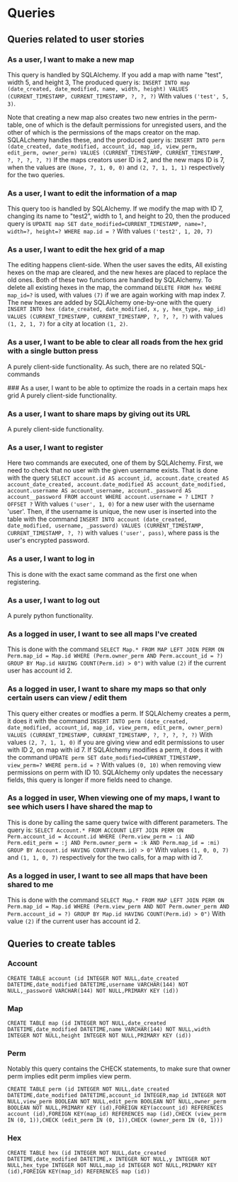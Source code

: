 # Queries
## Queries related to user stories
### As a user, I want to make a new map
This query is handled by SQLAlchemy. If you add a map with name "test", width 5, and height 3, The produced query is:
`INSERT INTO map (date_created, date_modified, name, width, height) VALUES (CURRENT_TIMESTAMP, CURRENT_TIMESTAMP, ?, ?, ?)`
With values `('test', 5, 3)`.

Note that creating a new map also creates two new entries in the perm-table, one of which is the default permissions for unregisted users,
and the other of which is the permissions of the maps creator on the map. SQLALchemy handles these, and the produced query is:
`INSERT INTO perm (date_created, date_modified, account_id, map_id, view_perm, edit_perm, owner_perm) VALUES (CURRENT_TIMESTAMP, CURRENT_TIMESTAMP, ?, ?, ?, ?, ?)`
If the maps creators user ID is 2, and the new maps ID is 7, when the values are `(None, 7, 1, 0, 0)` and `(2, 7, 1, 1, 1)` respectively for the two queries.

### As a user, I want to edit the information of a map
This query too is handled by SQLAlchemy. If we modify the map with ID 7, changing its name to "test2", width to 1,
and height to 20, then the produced query is
`UPDATE map SET date_modified=CURRENT_TIMESTAMP, name=?, width=?, height=? WHERE map.id = ?`
With values `('test2', 1, 20, 7)`

### As a user, I want to edit the hex grid of a map
The editing happens client-side. When the user saves the edits, All existing hexes on the map are cleared, and the new hexes are placed to replace the old ones.
Both of these two functions are handled by SQLAlchemy. To delete all existing hexes in the map, the command
`DELETE FROM hex WHERE map_id=?`
is used, with values `(7)` if we are again working with map index 7. The new hexes are added by SQLAlchemy one-by-one with the query
`INSERT INTO hex (date_created, date_modified, x, y, hex_type, map_id) VALUES (CURRENT_TIMESTAMP, CURRENT_TIMESTAMP, ?, ?, ?, ?)`
with values `(1, 2, 1, 7)` for a city at location `(1, 2)`.

### As a user, I want to be able to clear all roads from the hex grid with a single button press
A purely client-side functionality. As such, there are no related SQL-commands

### As a user, I want to be able to optimize the roads in a certain maps hex grid
A purely client-side functionality.

### As a user, I want to share maps by giving out its URL
A purely client-side functionality.

### As a user, I want to register
Here two commands are executed, one of them by SQLAlchemy. First, we need to check that no user with the given username exists. That is done with the query
`SELECT account.id AS account_id, account.date_created AS account_date_created, account.date_modified AS account_date_modified, account.username AS account_username, account._password AS account__password FROM account WHERE account.username = ? LIMIT ? OFFSET ?`
With values `('user', 1, 0)` for a new user with the username 'user'. Then, if the username is unique, the new user is inserted into the table with the command
`INSERT INTO account (date_created, date_modified, username, _password) VALUES (CURRENT_TIMESTAMP, CURRENT_TIMESTAMP, ?, ?)`
with values `('user', pass)`, where pass is the user's encrypted password.

### As a user, I want to log in
This is done with the exact same command as the first one when registering.

### As a user, I want to log out
A purely python functionality.

### As a logged in user, I want to see all maps I've created
This is done with the command
`SELECT Map.* FROM MAP LEFT JOIN PERM ON Perm.map_id = Map.id WHERE (Perm.owner_perm AND Perm.account_id = ?) GROUP BY Map.id HAVING COUNT(Perm.id) > 0")`
with value `(2)` if the current user has account id 2.

### As a logged in user, I want to share my maps so that only certain users can view / edit them
This query either creates or modfies a perm. If SQLAlchemy creates a perm, it does it with the command
`INSERT INTO perm (date_created, date_modified, account_id, map_id, view_perm, edit_perm, owner_perm) VALUES (CURRENT_TIMESTAMP, CURRENT_TIMESTAMP, ?, ?, ?, ?, ?)`
With values `(2, 7, 1, 1, 0)` if you are giving view and edit permissions to user with ID 2, on map with id 7.
If SQLAlchemy modifies a perm, it does it with the command
`UPDATE perm SET date_modified=CURRENT_TIMESTAMP, view_perm=? WHERE perm.id = ?`
With values `(0, 10)` when removing view permissions on perm with ID 10. SQLAlchemy only updates the necessary fields, this query is longer if more fields need to change.

### As a logged in user, When viewing one of my maps, I want to see which users I have shared the map to
This is done by calling the same query twice with different parameters. The query is:
`SELECT Account.* FROM ACCOUNT LEFT JOIN PERM ON Perm.account_id = Account.id WHERE (Perm.view_perm = :i AND Perm.edit_perm = :j AND Perm.owner_perm = :k AND Perm.map_id = :mi) GROUP BY Account.id HAVING COUNT(Perm.id) > 0"`
With values `(1, 0, 0, 7)` and `(1, 1, 0, 7)` respectively for the two calls, for a map with id 7.

### As a logged in user, I want to see all maps that have been shared to me
This is done with the command
`SELECT Map.* FROM MAP LEFT JOIN PERM ON Perm.map_id = Map.id WHERE (Perm.view_perm AND NOT Perm.owner_perm AND Perm.account_id = ?) GROUP BY Map.id HAVING COUNT(Perm.id) > 0")`
With value `(2)` if the current user has account id 2.

## Queries to create tables
### Account
`CREATE TABLE account (id INTEGER NOT NULL,date_created DATETIME,date_modified DATETIME,username VARCHAR(144) NOT NULL,_password VARCHAR(144) NOT NULL,PRIMARY KEY (id))`

### Map
`CREATE TABLE map (id INTEGER NOT NULL,date_created DATETIME,date_modified DATETIME,name VARCHAR(144) NOT NULL,width INTEGER NOT NULL,height INTEGER NOT NULL,PRIMARY KEY (id))`

### Perm
Notably this query contains the CHECK statements, to make sure that owner perm implies edit perm implies view perm.

`CREATE TABLE perm (id INTEGER NOT NULL,date_created DATETIME,date_modified DATETIME,account_id INTEGER,map_id INTEGER NOT NULL,view_perm BOOLEAN NOT NULL,edit_perm BOOLEAN NOT NULL,owner_perm BOOLEAN NOT NULL,PRIMARY KEY (id),FOREIGN KEY(account_id) REFERENCES account (id),FOREIGN KEY(map_id) REFERENCES map (id),CHECK (view_perm IN (0, 1)),CHECK (edit_perm IN (0, 1)),CHECK (owner_perm IN (0, 1)))`

### Hex
`CREATE TABLE hex (id INTEGER NOT NULL,date_created DATETIME,date_modified DATETIME,x INTEGER NOT NULL,y INTEGER NOT NULL,hex_type INTEGER NOT NULL,map_id INTEGER NOT NULL,PRIMARY KEY (id),FOREIGN KEY(map_id) REFERENCES map (id))`
